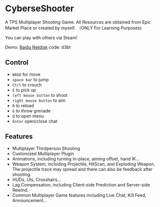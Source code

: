 # CyberseShooter
A TPS Multiplayer Shooting Game. All Resources are obtained from Epic Market Place or created by myself.
（ONLY For Learning Purposes)

You can play with others via Steam!

Demo: [Baidu Netdisk](https://pan.baidu.com/s/1k2mVJLTNMK5TOF8hjGQN2Q) code: d3bt

## Control
+ `WASD` for move
+ `space bar` to jump
+ `Ctrl` to crouch
+ `E` to pick up
+ `left mouse button` to shoot
+ `right mouse button` to aim
+ `R` to reload
+ `G` to throw grenade
+ `Q` to open menu
+ `Enter` open/close chat

## Features
+ Multiplayer Thirdperson Shooting
+ Customized Multiplayer Plugin
+ Animations, including turning in-place, aiming offset, hand IK...
+ Weapon System, including Projectile, HitScan, and Exploding Weapon. The projectile trace may spread and there can also be feedback after shooting.
+ HUDs, UIs, Crosshairs...
+ Lag Compensation, including Client-side Prediction and Server-side Rewind.
+ Common Multiplayer Game features including Live Chat, Kill Feed, Announcement...
